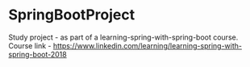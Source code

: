 # SpringBootProject
Study project - as part of a learning-spring-with-spring-boot course.
Course link - https://www.linkedin.com/learning/learning-spring-with-spring-boot-2018

